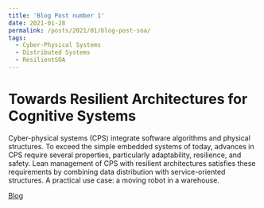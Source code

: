 ```yaml
---
title: 'Blog Post number 1'
date: 2021-01-28
permalink: /posts/2021/01/blog-post-soa/
tags:
  - Cyber-Physical Systems
  - Distributed Systems
  - ResilientSOA
---
```



Towards Resilient Architectures for Cognitive Systems
======

Cyber-physical systems (CPS) integrate software algorithms and physical structures. 
To exceed the simple embedded systems of today, advances in CPS require several properties, 
particularly adaptability, resilience, and safety. Lean management of CPS with 
resilient architectures satisfies these requirements by combining data distribution with 
service-oriented structures. A practical use case: a moving robot in a warehouse.

[Blog](https://safe-intelligence.fraunhofer.de/towards-resilient-architectures-for-cognitive-systems/?utm_source=linkedin)
